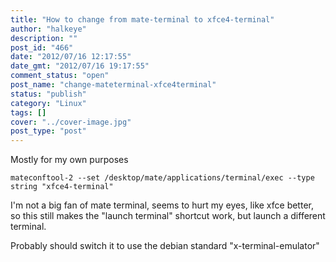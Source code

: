 ```yaml
---
title: "How to change from mate-terminal to xfce4-terminal"
author: "halkeye"
description: ""
post_id: "466"
date: "2012/07/16 12:17:55"
date_gmt: "2012/07/16 19:17:55"
comment_status: "open"
post_name: "change-mateterminal-xfce4terminal"
status: "publish"
category: "Linux"
tags: []
cover: "../cover-image.jpg"
post_type: "post"
---
```


Mostly for my own purposes

`mateconftool-2 --set /desktop/mate/applications/terminal/exec --type string "xfce4-terminal"`

I'm not a big fan of mate terminal, seems to hurt my eyes, like xfce better, so this still makes the "launch terminal" shortcut work, but launch a different terminal.

Probably should switch it to use the debian standard "x-terminal-emulator"
